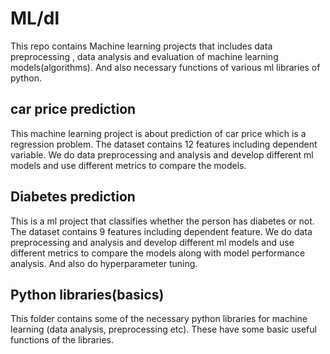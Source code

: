 # ML/dl
This repo contains Machine learning projects that includes data preprocessing , data analysis and evaluation of machine learning models(algorithms).
And also necessary functions of various ml libraries of python.
## car price prediction
This machine learning project is about prediction of car price which is a regression problem.
The dataset contains 12 features including dependent variable.
We do data preprocessing and analysis and develop different ml models and use different metrics to compare the models.
## Diabetes prediction
This is a ml project that classifies whether the person has diabetes or not.
The dataset contains 9 features including dependent feature.
We do data preprocessing and analysis and develop different ml models and use different metrics to compare the models along with model performance analysis.
And also do hyperparameter tuning.
## Python libraries(basics)
This folder contains some of the necessary python libraries for machine learning (data analysis, preprocessing etc).
These have some basic useful functions of the libraries.
